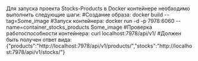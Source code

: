 Для запуска проекта Stocks-Products в Docker контейнере необходимо выполнить следующие шаги:
#Создание образа:
docker build --tag=Some_image
#Запуск контейнера:
docker run -d -p 7978:6060 --name=container_stocks_products Some_image
#Проверка работоспособности контейнера:
curl localhost:7978/api/v1/
#Должен быть получен ответ вида:
{"products":"http://localhost:7978/api/v1/products/","stocks":"http://localhost:7978/api/v1/stocks/"}
